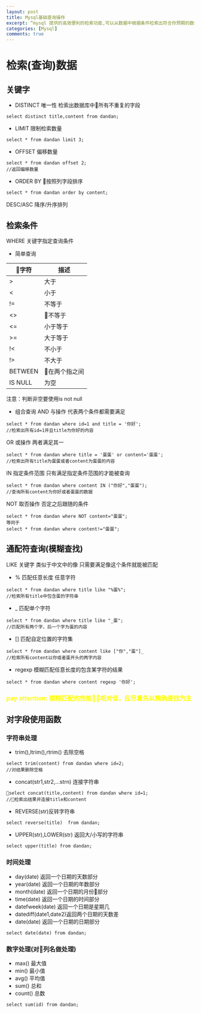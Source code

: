 ```yaml
---
layout: post
title: Mysql基础查询操作
excerpt: “mysql 提供的高效便利的检索功能,可以从数据中根据条件检索出符合你预期的数据，类似于去图书馆告诉管理员，我想要一本中文版，搞笑的小黄书。。。”
categories: [Mysql]
comments: true
---
```


# 检索(查询)数据

## 关键字

* DISTINCT 唯一性
检索出数据库中所有不重复的字段
```
select distinct title,content from dandan;
```
* LIMIT 限制检索数量
```
select * from dandan limit 3;
```
* OFFSET 偏移数量
```
select * from dandan offset 2;
//返回偏移数量
```
* ORDER BY 按照列字段排序
```
select * from dandan order by content;
```
DESC/ASC 降序/升序排列

## 检索条件

WHERE 关键字指定查询条件
* 简单查询

字符  |   描述
----------  | -----------
>       |    大于
<      |    小于
!=     |    不等于
<>     |    不等于
<=     |    小于等于
>=     |    大于等于
!<     |    不小于
!>     |    不大于
BETWEEN  |  在两个指之间
IS NULL   |   为空
注意：判断非空要使用is not null
* 组合查询
AND 与操作 代表两个条件都需要满足
```
select * from dandan where id=1 and title = '你好';
//检索出所有id=1并且title为你好的内容
```
OR 或操作 两者满足其一
```
select * from dandan where title = '蛋蛋' or content='蛋蛋';
//检索出所有title为蛋蛋或者content为蛋蛋的内容
```
IN 指定条件范围 只有满足指定条件范围的才能被查询
```
select * from dandan where content IN ("你好","蛋蛋");
//查询所有content为你好或者蛋蛋的数据
```
NOT 取否操作 否定之后跟随的条件
```
select * from dandan where NOT content="蛋蛋";
等同于
select * from dandan where content!="蛋蛋";
```

## 通配符查询(模糊查找)

LIKE 关键字 类似于中文中的像 只需要满足像这个条件就能被匹配
* % 匹配任意长度 任意字符
```
select * from dandan where title like "%蛋%";
//检索所有title中包含蛋的字符串
```
* _ 匹配单个字符
```
select * from dandan where title like "_蛋";
//匹配所有两个字，后一个字为蛋的内容
```
* [] 匹配自定位置的字符集
```
select * from dandan where content like ["你","蛋"]_
//检索所有content以你或者蛋开头的两字内容
```
* regexp 模糊匹配任意长度的包含某字符的结果
```
select * from dandan where content regexp '你好';
```


### <font color=yellow>pay attention: 模糊匹配的性能相对低，应尽量先以精确查找为主</font>


## 对字段使用函数

### 字符串处理

* trim(),ltrim(),rtrim() 去除空格
```
select trim(content) from dandan where id=2;
//对结果删除空格
```
* concat(str1,str2,...strn) 连接字符串
```
select concat(title,content) from dandan where id=1;
//检索出结果并连接title和content
```
* REVERSE(str)反转字符串
```
select reverse(title)  from dandan;
```
* UPPER(str),LOWER(str) 返回大/小写的字符串
```
select upper(title) from dandan;
```
### 时间处理
* day(date) 返回一个日期的天数部分
* year(date) 返回一个日期的年数部分
* month(date) 返回一个日期的月份部分
* time(date) 返回一个日期的时间部分
* datefweek(date) 返回一个日期是星期几
* datediff(date1,date2)返回两个日期的天数差
* date(date) 返回一个日期的日期部分
```
select date(date) from dandan;
```

### 数字处理(对列名做处理)
* max() 最大值
* min() 最小值
* avg() 平均值
* sum() 总和
* count() 总数
```
select sum(id) from dandan;
```
